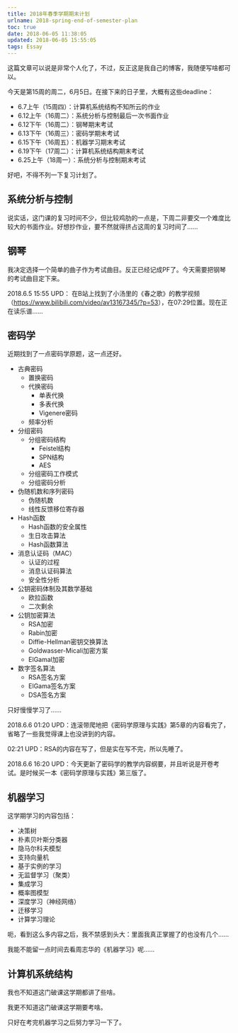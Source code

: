 ```yaml
---
title: 2018年春季学期期末计划
urlname: 2018-spring-end-of-semester-plan
toc: true
date: 2018-06-05 11:38:05
updated: 2018-06-05 15:55:05
tags: Essay
---
```


这篇文章可以说是非常个人化了，不过，反正这是我自己的博客，我随便写啥都可以。

今天是第15周的周二，6月5日。在接下来的日子里，大概有这些deadline：
* 6.7上午（15周四）：计算机系统结构不知所云的作业
* 6.12上午（16周二）：系统分析与控制最后一次书面作业
* 6.12下午（16周二）：钢琴期末考试
* 6.13下午（16周三）：密码学期末考试
* 6.15下午（16周五）：机器学习期末考试
* 6.19下午（17周二）：计算机系统结构期末考试
* 6.25上午（18周一）：系统分析与控制期末考试

好吧，不得不列一下复习计划了。

## 系统分析与控制

说实话，这门课的复习时间不少，但比较鸡肋的一点是，下周二非要交一个难度比较大的书面作业。好想抄作业，要不然就得挤占这周的复习时间了……

## 钢琴

我决定选择一个简单的曲子作为考试曲目。反正已经记成PF了。今天需要把钢琴的考试曲目定下来。

2018.6.5 15:55 UPD：
在B站上找到了小汤里的《春之歌》的教学视频（<https://www.bilibili.com/video/av13167345/?p=53>），在07:29位置。现在正在读乐谱……

## 密码学

近期找到了一点密码学原题，这一点还好。

<!--
* 古典密码
  * 包括谜机、置换密码、代换密码、仿射密码、维热纳尔密码等内容
  * 这些内容在做Homework1的时候我差不多学会了
* 分组密码
  * DES、AES、分组密码的工作模式、分组密码分析方法……
  * 这些内容在做Homework2的时候学习了一部分
* 伪随机数和序列密码
* Hash函数和消息认证码
* 公钥密码体制
  * RSA：数学知识、原理、素性检测、安全性分析
  * Diffe-Hellman密钥交换协议：数学知识、原理
  * Rabin密码体制：数学知识（二次剩余）、原理-->

* 古典密码
  * 置换密码
  * 代换密码
    * 单表代换
    * 多表代换
    * Vigenere密码
  * 频率分析
* 分组密码
  * 分组密码结构
    * Feistel结构
    * SPN结构
    * AES
  * 分组密码工作模式
  * 分组密码分析
* 伪随机数和序列密码
  * 伪随机数
  * 线性反馈移位寄存器
* Hash函数
  * Hash函数的安全属性
  * 生日攻击算法
  * Hash函数算法
* 消息认证码（MAC）
  * 认证的过程
  * 消息认证码算法
  * 安全性分析
* 公钥密码体制及其数学基础
  * 欧拉函数
  * 二次剩余
* 公钥加密算法
  * RSA加密
  * Rabin加密
  * Diffie-Hellman密钥交换算法
  * Goldwasser-Micali加密方案
  * ElGamal加密
* 数字签名算法
  * RSA签名方案
  * ElGama签名方案
  * DSA签名方案

只好慢慢学习了……

2018.6.6 01:20 UPD：连滚带爬地把《密码学原理与实践》第5章的内容看完了，省略了一些我觉得课上也没讲到的内容。

02:21 UPD：RSA的内容在写了，但是实在写不完，所以先睡了。

2018.6.6 16:20 UPD：今天更新了密码学的教学内容纲要，并且听说是开卷考试。是时候买一本《密码学原理与实践》第三版了。

## 机器学习

这学期学习的内容包括：
* 决策树
* 朴素贝叶斯分类器
* 隐马尔科夫模型
* 支持向量机
* 基于实例的学习
* 无监督学习（聚类）
* 集成学习
* 概率图模型
* 深度学习（神经网络）
* 迁移学习
* 计算学习理论

呃，看到这么多内容之后，我不禁感到头大：里面我真正掌握了的也没有几个……

我能不能留一点时间去看周志华的《机器学习》呢……

## 计算机系统结构

我也不知道这门破课这学期都讲了些啥。

我更不知道这门破课这学期要考啥。

只好在考完机器学习之后努力学习一下了。
